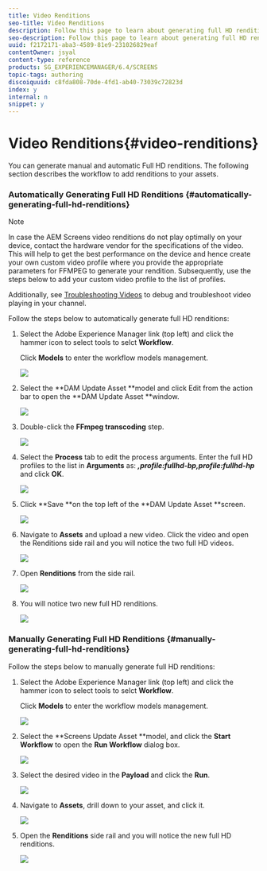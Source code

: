 ```yaml
---
title: Video Renditions
seo-title: Video Renditions
description: Follow this page to learn about generating full HD renditions for your Screens project.
seo-description: Follow this page to learn about generating full HD renditions for your Screens project.
uuid: f2172171-aba3-4589-81e9-231026829eaf
contentOwner: jsyal
content-type: reference
products: SG_EXPERIENCEMANAGER/6.4/SCREENS
topic-tags: authoring
discoiquuid: c8fda808-70de-4fd1-ab40-73039c72823d
index: y
internal: n
snippet: y
---
```


# Video Renditions{#video-renditions}

You can generate manual and automatic Full HD renditions. The following section describes the workflow to add renditions to your assets.

### Automatically Generating Full HD Renditions  {#automatically-generating-full-hd-renditions}

>[!NOTE]
>
>In case the AEM Screens video renditions do not play optimally on your device, contact the hardware vendor for the specifications of the video. This will help to get the best performance on the device and hence create your own custom video profile where you provide the appropriate parameters for FFMPEG to generate your rendition. Subsequently, use the steps below to add your custom video profile to the list of profiles.
>
>Additionally, see [Troubleshooting Videos](../../screens/using/troubleshoot-videos.md) to debug and troubleshoot video playing in your channel.

Follow the steps below to automatically generate full HD renditions:

1. Select the Adobe Experience Manager link (top left) and click the hammer icon to select tools to selct **Workflow**.

   Click **Models** to enter the workflow models management.

   ![](assets/screen_shot_2018-02-01at123407pm.png)

1. Select the **DAM Update Asset **model and click Edit from the action bar to open the **DAM Update Asset **window.

   ![](assets/step5_-_edit_thedamupdateassetmodel.png)

1. Double-click the **FFmpeg transcoding** step.

   ![](assets/screen_shot_2018-02-01at124454pm.png)

1. Select the **Process** tab to edit the process arguments. Enter the full HD profiles to the list in **Arguments** as: ***,profile:fullhd-bp,profile:fullhd-hp*** and click **OK**.

   ![](assets/screen_shot_2018-02-02at103340am.png)

1. Click **Save **on the top left of the **DAM Update Asset **screen.

   ![](assets/screen_shot_2018-02-02at101830am.png)

1. Navigate to **Assets** and upload a new video. Click the video and open the Renditions side rail and you will notice the two full HD videos.

   ![](assets/step10_-_open_thevideoasset.png)

1. Open **Renditions** from the side rail.

   ![](assets/step11_-_open_therenditionssiderail.png)

1. You will notice two new full HD renditions.

   ![](assets/step12_-_2_new_renditionsareaddedtothevideo.png)

### Manually Generating Full HD Renditions {#manually-generating-full-hd-renditions}

Follow the steps below to manually generate full HD renditions:

1. Select the Adobe Experience Manager link (top left) and click the hammer icon to select tools to selct **Workflow**.

   Click **Models** to enter the workflow models management.

   ![](assets/screen_shot_2018-02-01at123407pm-1.png)

1. Select the **Screens Update Asset **model, and click the **Start Workflow** to open the **Run Workflow** dialog box.

   ![](assets/step5_-_start_a_newscreensupdateassetworkflow.png)

1. Select the desired video in the **Payload** and click the **Run**.

   ![](assets/step6_-_select_thedesiredvideo.png)

1. Navigate to **Assets**, drill down to your asset, and click it.

   ![](assets/step7_-_open_thevideoasset.png)

1. Open the **Renditions** side rail and you will notice the new full HD renditions.

   ![](assets/step8_-_open_therenditionssiderail.png)

